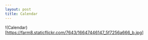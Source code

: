 ```yaml
---
layout: post
title: Calendar
---
```


!(Calendar)[https://farm8.staticflickr.com/7643/16647446147_5f7256a666_b.jpg]
